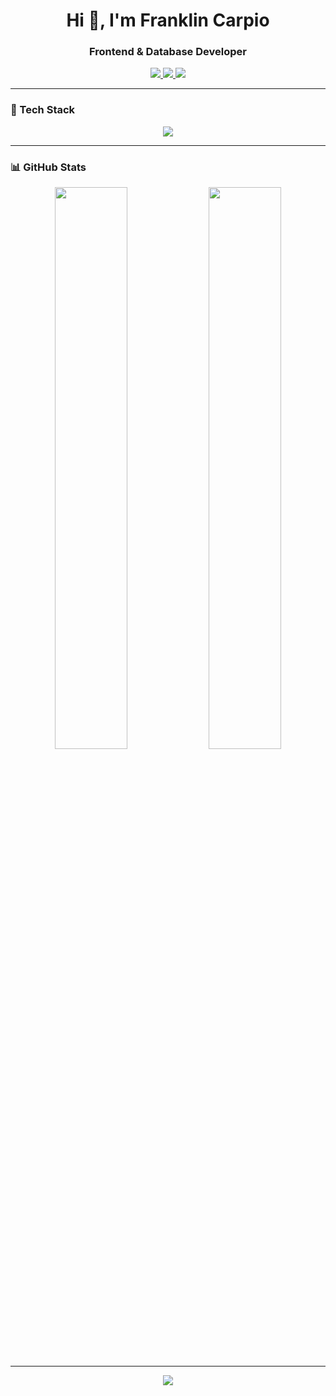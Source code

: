 <h1 align="center">Hi 👋, I'm Franklin Carpio</h1>
<h3 align="center">Frontend & Database Developer</h3>

<p align="center">
  <a href="mailto:fcarpio031203@gmail.com">
    <img src="https://img.shields.io/badge/Gmail-D14836?style=for-the-badge&logo=gmail&logoColor=white" />
  </a>
  <a href="https://www.linkedin.com/in/fcarpio03/" target="_blank">
    <img src="https://img.shields.io/badge/LinkedIn-0077B5?style=for-the-badge&logo=linkedin&logoColor=white" />
  </a>
  <a href="https://fcarpio03.github.io/FCarpio" target="_blank">
    <img src="https://img.shields.io/badge/Portfolio-000?style=for-the-badge&logo=github&logoColor=white" />
  </a>
</p>

---

### 🚀 Tech Stack

<p align="center">
  <img src="https://skillicons.dev/icons?i=js,html,css,svelte,php,c,cs,postgres,mysql,git,github,vscode" />
</p>

---

### 📊 GitHub Stats

<div align="center">
  <img src="https://github-readme-stats.vercel.app/api?username=FCarpio03&show_icons=true&theme=transparent&hide_title=true" width="48%" />
  <img src="https://github-readme-streak-stats.herokuapp.com/?user=FCarpio03&theme=transparent" width="48%" />
</div>

---

<p align="center">
  <img src="https://readme-typing-svg.demolab.com?font=Fira+Code&size=20&duration=3000&pause=1000&color=40E0D0&center=true&vCenter=true&width=435&lines=Always+learning;Always+coding;Let%27s+build+something+great!">
</p>
